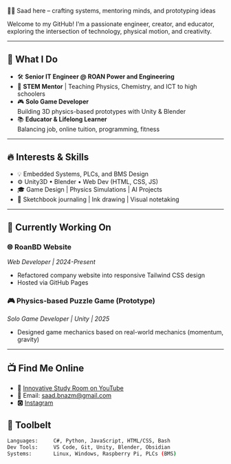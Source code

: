 👨‍💻 Saad here – crafting systems, mentoring minds, and prototyping ideas

Welcome to my GitHub! I'm a passionate engineer, creator, and educator, exploring the intersection of technology, physical motion, and creativity.

---

## 🧠 What I Do

- 🛠️ **Senior IT Engineer @ ROAN Power and Engineering**
- 🧪 **STEM Mentor** | Teaching Physics, Chemistry, and ICT to high schoolers
- 🎮 **Solo Game Developer**  
   Building 3D physics-based prototypes with Unity & Blender  
- 📚 **Educator & Lifelong Learner**  
   Balancing job, online tuition, programming, fitness

---

## 🔥 Interests & Skills

- 💡 Embedded Systems, PLCs, and BMS Design
- ⚙️ Unity3D • Blender • Web Dev (HTML, CSS, JS)
- 🎓 Game Design | Physics Simulations | AI Projects
- 📓 Sketchbook journaling | Ink drawing | Visual notetaking

---

## 🔭 Currently Working On

### 🌐 RoanBD Website 
*Web Developer | 2024-Present*  
- Refactored company website into responsive Tailwind CSS design  
- Hosted via GitHub Pages 

### 🎮 Physics-based Puzzle Game (Prototype)
*Solo Game Developer | Unity | 2025*  
- Designed game mechanics based on real-world mechanics (momentum, gravity)  

---
## 📺 Find Me Online

- 🎥 [Innovative Study Room on YouTube](https://www.youtube.com/@innovativestudyroom)
- 📧 Email: saad.bnazm@gmail.com  
- 🅾 [Instagram](https://www.instagram.com/saad.bin.azim)

## 🧰 Toolbelt

```bash
Languages:     C#, Python, JavaScript, HTML/CSS, Bash  
Dev Tools:     VS Code, Git, Unity, Blender, Obsidian  
Systems:       Linux, Windows, Raspberry Pi, PLCs (BMS)


